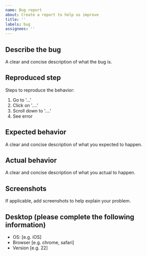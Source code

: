 ```yaml
---
name: Bug report
about: Create a report to help us improve
title: ''
labels: bug
assignees: ''
---
```


## Describe the bug

A clear and concise description of what the bug is.

## Reproduced step

Steps to reproduce the behavior:

1. Go to '...'
2. Click on '....'
3. Scroll down to '....'
4. See error

## Expected behavior

A clear and concise description of what you expected to happen.

## Actual behavior

A clear and concise description of what you actual to happen.

## Screenshots

If applicable, add screenshots to help explain your problem.

## Desktop (please complete the following information)

- OS: [e.g. iOS]
- Browser [e.g. chrome, safari]
- Version [e.g. 22]

